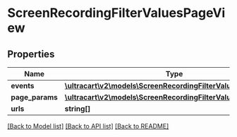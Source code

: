 # ScreenRecordingFilterValuesPageView

## Properties
Name | Type | Description | Notes
------------ | ------------- | ------------- | -------------
**events** | [**\ultracart\v2\models\ScreenRecordingFilterValuesEvent[]**](ScreenRecordingFilterValuesEvent.md) |  | [optional] 
**page_params** | [**\ultracart\v2\models\ScreenRecordingFilterValuesPageParam[]**](ScreenRecordingFilterValuesPageParam.md) |  | [optional] 
**urls** | **string[]** |  | [optional] 

[[Back to Model list]](../README.md#documentation-for-models) [[Back to API list]](../README.md#documentation-for-api-endpoints) [[Back to README]](../README.md)


